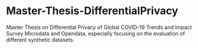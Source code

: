 # Master-Thesis-DifferentialPrivacy
Master Thesis on Differential Privacy of Global COVID-19 Trends and Impact Survey Microdata and Opendata, especially focusing on the evaluation of different synthetic datasets.
